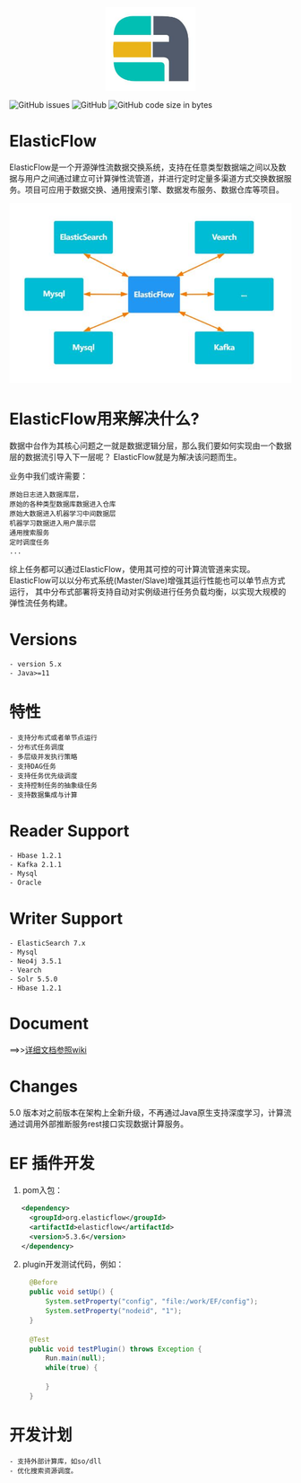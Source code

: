 <div align="center">
  <img src="images/logo.jpg" width="160px">
</div>


![GitHub issues](https://img.shields.io/github/issues/springwings/elasticflow)
![GitHub](https://img.shields.io/github/license/springwings/elasticflow)
![GitHub code size in bytes](https://img.shields.io/github/languages/code-size/springwings/elasticflow)

# ElasticFlow
ElasticFlow是一个开源弹性流数据交换系统，支持在任意类型数据端之间以及数据与用户之间通过建立可计算弹性流管道，并进行定时定量多渠道方式交换数据服务。项目可应用于数据交换、通用搜索引擎、数据发布服务、数据仓库等项目。

<div align="center">
  <img src="images/flow.jpg" width="520px">
</div>

# ElasticFlow用来解决什么?

数据中台作为其核心问题之一就是数据逻辑分层，那么我们要如何实现由一个数据层的数据流引导入下一层呢？
ElasticFlow就是为解决该问题而生。


业务中我们或许需要：

	原始日志进入数据库层，
	原始的各种类型数据库数据进入仓库
	原始大数据进入机器学习中间数据层
	机器学习数据进入用户展示层
	通用搜索服务
    定时调度任务 
	...
综上任务都可以通过ElasticFlow，使用其可控的可计算流管道来实现。
ElasticFlow可以以分布式系统(Master/Slave)增强其运行性能也可以单节点方式运行，
其中分布式部署将支持自动对实例级进行任务负载均衡，以实现大规模的弹性流任务构建。

# Versions
    - version 5.x
    - Java>=11

# 特性
    - 支持分布式或者单节点运行
    - 分布式任务调度
    - 多层级并发执行策略
    - 支持DAG任务
    - 支持任务优先级调度
    - 支持控制任务的抽象级任务
    - 支持数据集成与计算

# Reader Support
    - Hbase 1.2.1
    - Kafka 2.1.1
    - Mysql
    - Oracle

# Writer Support
    - ElasticSearch 7.x
    - Mysql
    - Neo4j 3.5.1
    - Vearch
    - Solr 5.5.0
    - Hbase 1.2.1

# Document
==>>[详细文档参照wiki](https://github.com/springwings/elasticflow/wiki)  

# Changes
5.0 版本对之前版本在架构上全新升级，不再通过Java原生支持深度学习，计算流通过调用外部推断服务rest接口实现数据计算服务。

# EF 插件开发
   1. pom入包：
   ```xml
      <dependency>
        <groupId>org.elasticflow</groupId>
        <artifactId>elasticflow</artifactId>
        <version>5.3.6</version>
      </dependency>
   ```
   2. plugin开发测试代码，例如：
   ```java
        @Before
        public void setUp() {
            System.setProperty("config", "file:/work/EF/config");
            System.setProperty("nodeid", "1");
        }
        
        @Test
        public void testPlugin() throws Exception {
            Run.main(null);
            while(true) {
        
            }
        }
   ```
       

# 开发计划
    - 支持外部计算库，如so/dll
    - 优化搜索资源调度。